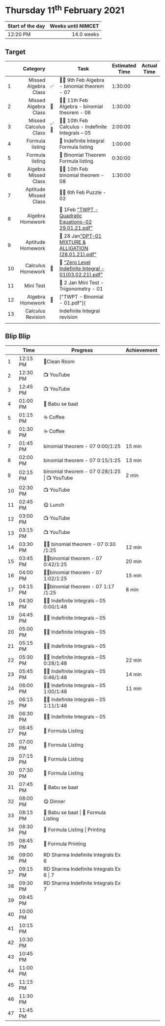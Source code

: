 # Thursday 11<sup>th</sup> February 2021

| Start of the day | Weeks until NIMCET |
| ---------------- | -----------------: |
| 12:20 PM | 14.0 weeks |

## Target
|  |Category|      |Task| Estimated Time | Actual Time |
| - | -: | - | - | - | - |
| 1 | Missed Algebra Class | ✅ | 👨‍🏫 9th Feb Algebra \- binomial theorem - 07 | 1:30:00 |             |
| 2 | Missed Algebra Class | 🔼 | 👨‍🏫 11th Feb Algebra \- binomial theorem - 06 | 1:30:00 |             |
| 3 | Missed Calculus Class | ✅ 🔼 | 👨‍🏫 10th Feb Calculus - Indefinite Integrals – 05 | 2:00:00 |             |
| 4 | Formula listing |  | 📃 Indefinite Integral Formula listing | 1:00:00 |             |
| 5 | Formula listing |  | 📃 Binomial Theorem Formula listing | 0:30:00 |  |
| 6 | Algebra Missed Class | | 👨‍🏫 10th Feb binomial theorem - 08 | 1:30:00 | |
| 7 | Aptitude Missed Class | | 👨‍🏫 6th Feb Puzzle - 02 |  | |
| 8 | Algebra Homework | | 📒 1Feb ["TWPT -Quadratic Equations-02 29.01.21.pdf"](https://live.impetusgurukul.com/?route=item/descriptivetest&file=aHR0cDovL3RyLWF0dGFjaG1lbnRzLnMzLWFwLXNvdXRoZWFzdC0xLmFtYXpvbmF3cy5jb20vQVMvMjIzZDMyL3F1ZS8wMjU4N2NhNmRjMzcwLVRXUFQgLSBRdWFkcmF0aWMgRXF1YXRpb25zLTAyIDI5LjAxLjIxLnBkZg==) |  | |
| 9 | Aptitude Homework | | 📒 28 Jan["DPT-01 MIXTURE & ALLIGATION (28.01.21).pdf"](https://live.impetusgurukul.com/?route=item/descriptivetest&file=aHR0cDovL3RyLWF0dGFjaG1lbnRzLnMzLWFwLXNvdXRoZWFzdC0xLmFtYXpvbmF3cy5jb20vQVMvMjIzZDMyL3F1ZS8wMjU4NzRkZmM0OGMzLURQVC0wMSBNSVhUVVJFICYgQUxMSUdBVElPTiAoMjguMDEuMjEpLnBkZg==) |  | |
| 10 | Calculus Homework | 🔼 | 📒 ["Zero Level Indefinite Integral - 01(03.02.21).pdf"](https://live.impetusgurukul.com/?route=item/descriptivetest&file=aHR0cDovL3RyLWF0dGFjaG1lbnRzLnMzLWFwLXNvdXRoZWFzdC0xLmFtYXpvbmF3cy5jb20vQVMvMjIzZDMyL3F1ZS8wMjU4YTRiY2Y4MjFkLVplcm8gTGV2ZWwgSW5kZWZpbml0ZSBJbnRlZ3JhbCAtIDAxKDAzLjAyLjIxKS5wZGY=) |  | |
| 11 | Mini Test | | 🧪 2 Jan Mini Test - Trigonometry - 01 |  | |
| 12 | Algebra Homework | 🔼 | ["TWPT - Binomial - 01.pdf"]( |  | |
| 13 | Calculus Revision | | Indefinite Integral revision |  | |
|  |  | |  |  | |


## Blip Blip

| |Time|Progress| Achievement   |
| - | - | - | - |
| 1 | 12:15 PM | 🛌Clean Room | |
| 2 | 12:30 PM | 📺 YouTube | |
| 3 | 12:45 PM | 📺 YouTube | |
| 4 | 01:00 PM | 💛 Babu se baat | |
| 5 | 01:15 PM | ☕ Coffee | |
| 6 | 01:30 PM | ☕ Coffee | |
| 7 | 01:45 PM | binomial theorem - 07 0:00/1:25 | 15 min |
| 8 | 02:00 PM | binomial theorem - 07 0:15/1:25 | 13 min |
| 9 | 02:15 PM | binomial theorem - 07 0:28/1:25 \| 📺 YouTube | 2 min |
| 10 | 02:30 PM | 📺 YouTube                                    |  |
| 11 | 02:45 PM | 😋 Lunch | |
| 12 | 03:00 PM | 📺 YouTube | |
| 13 | 03:15 PM | 📺 YouTube | |
| 14 | 03:30 PM | 👨‍🏫 binomial theorem - 07 0:30 /1:25 | 12 min |
| 15 | 03:45 PM | 👨‍🏫binomial theorem - 07 0:42/1:25 | 20 min |
| 16 | 04:00 PM | 👨‍🏫binomial theorem - 07 1:02/1:25 | 15 min |
| 17 | 04:15 PM | 👨‍🏫binomial theorem - 07 1:17 /1:25 | 8 min |
| 18 | 04:30 PM | 👨‍🏫 Indefinite Integrals – 05 0:00/1:48       |             |
| 19 | 04:45 PM | 👨‍🏫 Indefinite Integrals – 05 | |
| 20 | 05:00 PM | 👨‍🏫 Indefinite Integrals – 05 | |
| 21 | 05:15 PM | 👨‍🏫 Indefinite Integrals – 05 | |
| 22 | 05:30 PM | 👨‍🏫 Indefinite Integrals – 05 0:28/1:48 | 22 min |
| 23 | 05:45 PM | 👨‍🏫 Indefinite Integrals – 05 0:46/1:48 | 14 min |
| 24 | 06:00 PM | 👨‍🏫 Indefinite Integrals – 05 1:00/1:48 | 11 min |
| 25 | 06:15 PM | 👨‍🏫 Indefinite Integrals – 05 1:11/1:48 | |
| 26 | 06:30 PM | 👨‍🏫 Indefinite Integrals – 05 | |
| 27 | 06:45 PM | 📃 Formula Listing | |
| 28 | 07:00 PM | 📃 Formula Listing | |
| 29 | 07:15 PM | 📃 Formula Listing | |
| 30 | 07:30 PM | 📃 Formula Listing | |
| 31 | 07:45 PM | 💛 Babu se baat | |
| 32 | 08:00 PM | 😋 Dinner | |
| 33 | 08:15 PM | 💛 Babu se baat \| 📃 Formula Listing | |
| 34 | 08:30 PM | 📃 Formula Listing \| Printing | |
| 35 | 08:45 PM | 📃 Formula Printing | |
| 36 | 09:00 PM | RD Sharma Indefinite Integrals Ex 6 | |
| 37 | 09:15 PM | RD Sharma Indefinite Integrals Ex 6  \| 7 | |
| 38 | 09:30 PM | RD Sharma Indefinite Integrals Ex 7 | |
| 39 | 09:45 PM | | |
| 40 | 10:00 PM | | |
| 41 | 10:15 PM | | |
| 42 | 10:30 PM | | |
| 43 | 10:45 PM | | |
| 44 | 11:00 PM | | |
| 45 | 11:15 PM | | |
| 46 | 11:30 PM | | |
| 47 | 11:45 PM | | |

